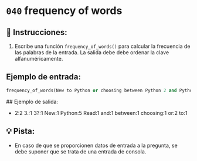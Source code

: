 # `040` frequency of words 

## 📝 Instrucciones:
 
1. Escribe una función `frequency_of_words()` para calcular la frecuencia de las palabras de la entrada. La salida debe debe ordenar la clave alfanuméricamente.

## Ejemplo de entrada:

```py
frequency_of_words(New to Python or choosing between Python 2 and Python 3? Read Python 2 or Python 3)
```

## Ejemplo de salida:

+ 2:2
 3.:1
 3?:1
 New:1
 Python:5
 Read:1
 and:1
 between:1
 choosing:1
 or:2
 to:1

## 💡 Pista:

+ En caso de que se proporcionen datos de entrada a la pregunta, se debe suponer que se trata de una entrada de consola.